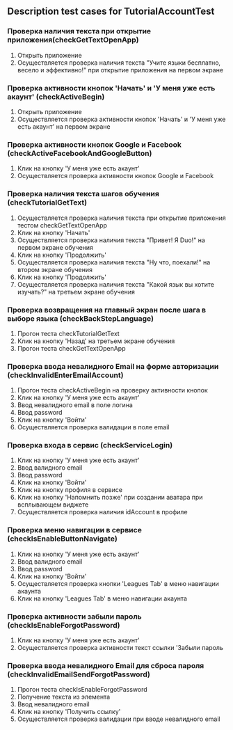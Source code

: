 ## Description test cases for TutorialAccountTest
### Проверка наличия текста при открытие приложения(checkGetTextOpenApp)
1. Открыть приложение
2. Осуществляется проверка наличия текста "Учите языки бесплатно, весело и эффективно!" при открытие приложения на первом экране

### Проверка активности кнопок 'Начать' и 'У меня уже есть акаунт' (checkActiveBegin)
1. Открыть приложение
2. Осуществляется проверка активности кнопок 'Начать' и 'У меня уже есть акаунт' на первом экране 

### Проверка активности кнопок Google и Facebook (checkActiveFacebookAndGoogleButton)
1. Клик на кнопку 'У меня уже есть акаунт'
2. Осуществляется проверка активности кнопок Google и Facebook

### Проверка наличия текста шагов обучения (checkTutorialGetText)
1. Осуществляется проверка наличия текста при открытие приложения тестом checkGetTextOpenApp 
2. Клик на кнопку 'Начать'
3. Осуществляется проверка наличия текста "Привет! Я Duo!" на первом экране обучения
4. Клик на кнопку 'Продолжить'
5. Осуществляется проверка наличия текста "Ну что, поехали!" на втором экране обучения
6. Клик на кнопку 'Продолжить'
7. Осуществляется проверка наличия текста "Какой язык вы хотите изучать?" на третьем экране обучения

### Проверка возвращения на главный экран после шага в выборе языка (checkBackStepLanguage)
1. Прогон теста checkTutorialGetText
2. Клик на кнопку 'Назад' на третьем экране обучения
3. Прогон теста checkGetTextOpenApp

### Проверка ввода невалидного Email на форме авторизации (checkInvalidEnterEmailAccount)
1. Прогон теста checkActiveBegin на проверку активности кнопок
2. Клик на кнопку 'У меня уже есть акаунт'
3. Ввод невалидного email в поле логина 
4. Ввод password 
5. Клик на кнопку 'Войти'
6. Осуществляется проверка валидации в поле email 

### Проверка входа в сервис (checkServiceLogin)
1. Клик на кнопку 'У меня уже есть акаунт'
2. Ввод валидного email
3. Ввод password
4. Клик на кнопку 'Войти'
5. Клик на кнопку профиля в сервисе
6. Клик на кнопку 'Напомнить позже' при создании аватара при всплывающем виджете
7. Осуществляется проверка наличия idAccount в профиле 

### Проверка меню навигации в сервисе (checkIsEnableButtonNavigate)
1. Клик на кнопку 'У меня уже есть акаунт'
2. Ввод валидного email
3. Ввод password
4. Клик на кнопку 'Войти'
5. Осуществляется проверка кнопки 'Leagues Tab' в меню навигации акаунта
6. Клик на кнопку 'Leagues Tab' в меню навигации акаунта

### Проверка активности забыли пароль (checkIsEnableForgotPassword)
1. Клик на кнопку 'У меня уже есть акаунт'
2. Осуществляется проверка активности текст ссылки 'Забыли пароль

### Проверка ввода невалидного Email для сброса пароля (checkInvalidEmailSendForgotPassword)
1. Прогон теста checkIsEnableForgotPassword
2. Получение текста из элемента
3. Ввод невалидного email
4. Клик на кнопку 'Получить ссылку'
5. Осуществляется проверка валидации при вводе невалидного email